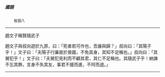 

##### 國語
　　`晉語八`

* * *

趙文子稱賢隨武子

趙文子與叔向遊於九原，曰：「死者若可作也，吾誰與歸？」叔向曰：「其陽子乎！」文子曰：「夫陽子行廉直於晉國，不免其身，其知不足稱也。」叔向曰：「其舅犯乎！」文子曰：「夫舅犯見利而不顧其君，其仁不足稱也。其隨武子乎！納諫不忘其飾，言身不失其友，事君不援而進，不阿而退。」

* * *

